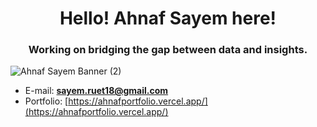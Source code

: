 <h1 align="center">Hello! Ahnaf Sayem here!</h1>
<h3 align="center">Working on bridging the gap between data and insights.</h3>

![Ahnaf Sayem Banner (2)](https://github.com/user-attachments/assets/c3c76c98-5a50-437a-97cb-2b3ce4ca725e)

- E-mail: **sayem.ruet18@gmail.com**
- Portfolio: [https://ahnafportfolio.vercel.app/](https://ahnafportfolio.vercel.app/)


